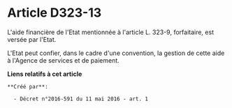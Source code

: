 # Article D323-13

L'aide financière de l'Etat mentionnée à l'article L. 323-9, forfaitaire, est versée par l'Etat.

L'Etat peut confier, dans le cadre d'une convention, la gestion de cette aide à l'Agence de services et de paiement.

**Liens relatifs à cet article**

	**Créé par**:

	  - Décret n°2016-591 du 11 mai 2016 - art. 1
